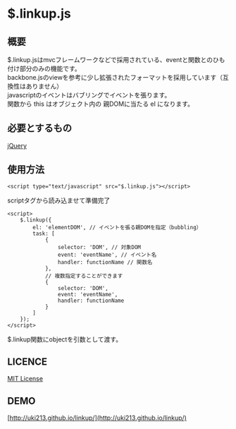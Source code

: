 # $.linkup.js

## 概要
$.linkup.jsはmvcフレームワークなどで採用されている、eventと関数とのひも付け部分のみの機能です。  
backbone.jsのviewを参考に少し拡張されたフォーマットを採用しています（互換性はありません）  
javascriptのイベントはバブリングでイベントを張ります。  
関数から this はオブジェクト内の 親DOMに当たる el になります。  

## 必要とするもの
[jQuery](https://jquery.com/)

## 使用方法
	<script type="text/javascript" src="$.linkup.js"></script>
scriptタグから読み込ませて準備完了

	<script>
		$.linkup({
			el: 'elementDOM', // イベントを張る親DOMを指定（bubbling）
			task: [
				{
					selector: 'DOM', // 対象DOM
					event: 'eventName', // イベント名
					handler: functionName // 関数名
				},
				// 複数指定することができます
				{
					selector: 'DOM',
					event: 'eventName',
					handler: functionName
				}
			]
		});
	</script>
$.linkup関数にobjectを引数として渡す。

## LICENCE
[MIT License](http://opensource.org/licenses/mit-license.php)

## DEMO
[http://uki213.github.io/linkup/](http://uki213.github.io/linkup/)
